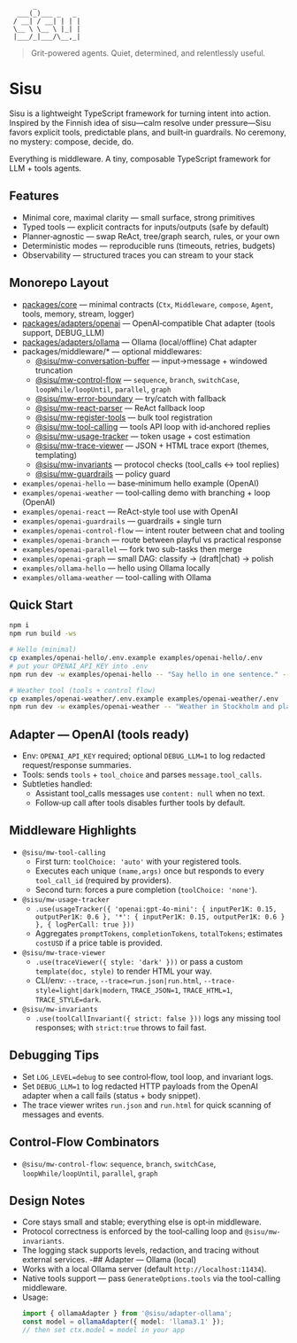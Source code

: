 ```
      _           
  ___(_)___ _   _ 
 / __| / __| | | |
 \__ \ \__ \ |_| |
 |___/_|___/\__,_|         
```
> Grit-powered agents. Quiet, determined, and relentlessly useful.

# Sisu

Sisu is a lightweight TypeScript framework for turning intent into action. Inspired by the Finnish idea of sisu—calm resolve under pressure—Sisu favors explicit tools, predictable plans, and built‑in guardrails. No ceremony, no mystery: compose, decide, do.

Everything is middleware. A tiny, composable TypeScript framework for LLM + tools agents.

## Features
- Minimal core, maximal clarity — small surface, strong primitives
- Typed tools — explicit contracts for inputs/outputs (safe by default)
- Planner‑agnostic — swap ReAct, tree/graph search, rules, or your own
- Deterministic modes — reproducible runs (timeouts, retries, budgets)
- Observability — structured traces you can stream to your stack

## Monorepo Layout
- [packages/core](packages/core/README.md) — minimal contracts (`Ctx`, `Middleware`, `compose`, `Agent`, tools, memory, stream, logger)
- [packages/adapters/openai](packages/adapters/openai/README.md) — OpenAI‑compatible Chat adapter (tools support, DEBUG_LLM)
- [packages/adapters/ollama](packages/adapters/ollama/README.md) — Ollama (local/offline) Chat adapter
- packages/middleware/* — optional middlewares:
  - [@sisu/mw-conversation-buffer](packages/middleware/conversation-buffer/README.md) — input→message + windowed truncation
  - [@sisu/mw-control-flow](packages/middleware/control-flow/README.md) — `sequence`, `branch`, `switchCase`, `loopWhile/loopUntil`, `parallel`, `graph`
  - [@sisu/mw-error-boundary](packages/middleware/error-boundary/README.md) — try/catch with fallback
  - [@sisu/mw-react-parser](packages/middleware/react-parser/README.md) — ReAct fallback loop
  - [@sisu/mw-register-tools](packages/middleware/register-tools/README.md) — bulk tool registration
  - [@sisu/mw-tool-calling](packages/middleware/tool-calling/README.md) — tools API loop with id‑anchored replies
  - [@sisu/mw-usage-tracker](packages/middleware/usage-tracker/README.md) — token usage + cost estimation
  - [@sisu/mw-trace-viewer](packages/middleware/trace-viewer/README.md) — JSON + HTML trace export (themes, templating)
  - [@sisu/mw-invariants](packages/middleware/invariants/README.md) — protocol checks (tool_calls ↔ tool replies)
  - [@sisu/mw-guardrails](packages/middleware/guardrails/README.md) — policy guard
- `examples/openai-hello` — base‑minimum hello example (OpenAI)
- `examples/openai-weather` — tool‑calling demo with branching + loop (OpenAI)
- `examples/openai-react` — ReAct-style tool use with OpenAI
- `examples/openai-guardrails` — guardrails + single turn
- `examples/openai-control-flow` — intent router between chat and tooling
- `examples/openai-branch` — route between playful vs practical response
- `examples/openai-parallel` — fork two sub-tasks then merge
- `examples/openai-graph` — small DAG: classify → (draft|chat) → polish
- `examples/ollama-hello` — hello using Ollama locally
- `examples/ollama-weather` — tool-calling with Ollama

## Quick Start
```bash
npm i
npm run build -ws

# Hello (minimal)
cp examples/openai-hello/.env.example examples/openai-hello/.env
# put your OPENAI_API_KEY into .env
npm run dev -w examples/openai-hello -- "Say hello in one sentence." --trace --trace-style=modern

# Weather tool (tools + control flow)
cp examples/openai-weather/.env.example examples/openai-weather/.env
npm run dev -w examples/openai-weather -- "Weather in Stockholm and plan a fika." --trace --trace-style=dark
```

## Adapter — OpenAI (tools ready)
- Env: `OPENAI_API_KEY` required; optional `DEBUG_LLM=1` to log redacted request/response summaries.
- Tools: sends `tools` + `tool_choice` and parses `message.tool_calls`.
- Subtleties handled:
  - Assistant tool_calls messages use `content: null` when no text.
  - Follow‑up call after tools disables further tools by default.

## Middleware Highlights
- `@sisu/mw-tool-calling`
  - First turn: `toolChoice: 'auto'` with your registered tools.
  - Executes each unique `(name,args)` once but responds to every `tool_call_id` (required by providers).
  - Second turn: forces a pure completion (`toolChoice: 'none'`).
- `@sisu/mw-usage-tracker`
  - `.use(usageTracker({ 'openai:gpt-4o-mini': { inputPer1K: 0.15, outputPer1K: 0.6 }, '*': { inputPer1K: 0.15, outputPer1K: 0.6 } }, { logPerCall: true }))`
  - Aggregates `promptTokens`, `completionTokens`, `totalTokens`; estimates `costUSD` if a price table is provided.
- `@sisu/mw-trace-viewer`
  - `.use(traceViewer({ style: 'dark' }))` or pass a custom `template(doc, style)` to render HTML your way.
  - CLI/env: `--trace`, `--trace=run.json|run.html`, `--trace-style=light|dark|modern`, `TRACE_JSON=1`, `TRACE_HTML=1`, `TRACE_STYLE=dark`.
- `@sisu/mw-invariants`
  - `.use(toolCallInvariant({ strict: false }))` logs any missing tool responses; with `strict:true` throws to fail fast.

## Debugging Tips
- Set `LOG_LEVEL=debug` to see control‑flow, tool loop, and invariant logs.
- Set `DEBUG_LLM=1` to log redacted HTTP payloads from the OpenAI adapter when a call fails (status + body snippet).
- The trace viewer writes `run.json` and `run.html` for quick scanning of messages and events.

## Control‑Flow Combinators
- `@sisu/mw-control-flow`: `sequence`, `branch`, `switchCase`, `loopWhile/loopUntil`, `parallel`, `graph`

## Design Notes
- Core stays small and stable; everything else is opt‑in middleware.
- Protocol correctness is enforced by the tool‑calling loop and `@sisu/mw-invariants`.
- The logging stack supports levels, redaction, and tracing without external services.
-## Adapter — Ollama (local)
- Works with a local Ollama server (default `http://localhost:11434`).
- Native tools support — pass `GenerateOptions.tools` via the tool-calling middleware.
- Usage:
  ```ts
  import { ollamaAdapter } from '@sisu/adapter-ollama';
  const model = ollamaAdapter({ model: 'llama3.1' });
  // then set ctx.model = model in your app
  ```
